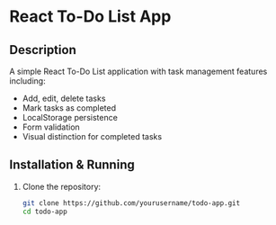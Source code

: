# React To-Do List App

## Description
A simple React To-Do List application with task management features including:
- Add, edit, delete tasks
- Mark tasks as completed
- LocalStorage persistence
- Form validation
- Visual distinction for completed tasks

## Installation & Running
1. Clone the repository:
   ```bash
   git clone https://github.com/yourusername/todo-app.git
   cd todo-app
